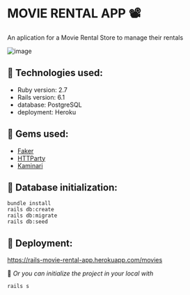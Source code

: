 # MOVIE RENTAL APP :film_projector:

An aplication for a Movie Rental Store to manage their rentals

![image](https://user-images.githubusercontent.com/66088396/112662164-60914780-8e25-11eb-90f2-35a6ca2c45c6.png)


## :checkered_flag: **Technologies used:** 

* Ruby version: 2.7
* Rails version: 6.1
* database: PostgreSQL
* deployment: Heroku


## :checkered_flag: **Gems used:**
* [Faker](https://github.com/faker-ruby/faker)
* [HTTParty](https://github.com/jnunemaker/httparty)
* [Kaminari](https://github.com/kaminari/kaminari)


## :checkered_flag: **Database initialization:**
```
bundle install
rails db:create
rails db:migrate
rails db:seed
```

## :checkered_flag: **Deployment:**

https://rails-movie-rental-app.herokuapp.com/movies

:triangular_flag_on_post: *Or you can initialize the project in your local with*

```
rails s
```
